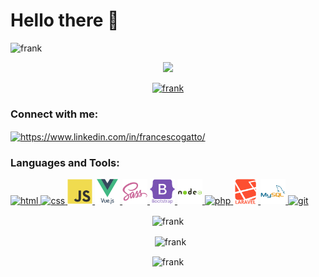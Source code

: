 <h1>Hello there 👋</h1>

<p align="left"> 
  <img src="https://komarev.com/ghpvc/?username=nothung429&label=Profile%20views&color=0e75b6&style=flat" alt="frank" /> 
</p>

<p align="center">
    <img src="https://readme-typing-svg.herokuapp.com?color=34eb49&width=380&height=85&lines=Hello+there+...;I'm+a+web+developer+from+Italy;I+hope+you+will+find...;...my+profile+interesting!&center=true"></a>
</p>

<p align="center"> 
  <a href="https://github.com/ryo-ma/github-profile-trophy">
    <img src="https://github-profile-trophy.vercel.app/?username=nothung429" alt="frank" />
  </a>
</p>

<h3 align="left">Connect with me:</h3>

<p align="left">
  <a href="https://www.linkedin.com/in/francesco-gatto-59a326248/" target="blank">
    <img align="center" src="https://raw.githubusercontent.com/rahuldkjain/github-profile-readme-generator/master/src/images/icons/Social/linked-in-alt.svg" alt="https://www.linkedin.com/in/francescogatto/" height="30" width="40" />
  </a>
</p>

<h3 align="left">Languages and Tools:</h3>

<p align="left"> 
  <a href="https://www.w3schools.com/html/" target="_blank" rel="noreferrer"> 
    <img src="https://cdn.jsdelivr.net/gh/devicons/devicon/icons/html5/html5-original-wordmark.svg" alt="html" width="40" height="40"/>
  </a>  
  <a href="https://www.w3schools.com/css/" target="_blank" rel="noreferrer"> 
    <img src="https://cdn.jsdelivr.net/gh/devicons/devicon/icons/css3/css3-original-wordmark.svg" alt="css" width="40" height="40"/> 
  </a> 
  <a href="https://developer.mozilla.org/en-US/docs/Web/JavaScript" target="_blank" rel="noreferrer">
    <img src="https://raw.githubusercontent.com/devicons/devicon/master/icons/javascript/javascript-original.svg" alt="javascript" width="40" height="40"/>
  </a>
  <a href="https://vuejs.org/" target="_blank" rel="noreferrer"> 
    <img src="https://raw.githubusercontent.com/devicons/devicon/master/icons/vuejs/vuejs-original-wordmark.svg" alt="vuejs" width="40" height="40"/> 
  </a> 
  <a href="https://sass-lang.com" target="_blank" rel="noreferrer">
    <img src="https://raw.githubusercontent.com/devicons/devicon/master/icons/sass/sass-original.svg" alt="sass" width="40" height="40"/> 
  </a>
  <a href="https://getbootstrap.com" target="_blank" rel="noreferrer"> 
    <img src="https://raw.githubusercontent.com/devicons/devicon/master/icons/bootstrap/bootstrap-plain-wordmark.svg" alt="bootstrap" width="40" height="40"/> 
  </a> 
  <a href="https://nodejs.org" target="_blank" rel="noreferrer"> 
    <img src="https://raw.githubusercontent.com/devicons/devicon/master/icons/nodejs/nodejs-original-wordmark.svg" alt="nodejs" width="40" height="40"/> 
  </a> 
  <a href="https://nodejs.org" target="_blank" rel="noreferrer"> 
    <img src="https://cdn.jsdelivr.net/gh/devicons/devicon/icons/php/php-plain.svg" alt="php" width="40" height="40"/>
  </a> 
  <a href="https://laravel.com/" target="_blank" rel="noreferrer"> 
    <img src="https://raw.githubusercontent.com/devicons/devicon/master/icons/laravel/laravel-plain-wordmark.svg" alt="laravel" width="40" height="40"/> 
  </a>
  <a href="https://www.mysql.com/" target="_blank" rel="noreferrer"> 
    <img src="https://raw.githubusercontent.com/devicons/devicon/master/icons/mysql/mysql-original-wordmark.svg" alt="mysql" width="40" height="40"/>
  </a> 
  <a href="https://git-scm.com/" target="_blank" rel="noreferrer"> 
    <img src="https://www.vectorlogo.zone/logos/git-scm/git-scm-icon.svg" alt="git" width="40" height="40"/> 
  </a> 
</p>

<p align="center">
  <img align="center" src="https://github-readme-stats.vercel.app/api/top-langs?username=nothung429&show_icons=true&locale=en&layout=compact" alt="frank"/></p>

<p align="center">&nbsp;
  <img align="center" src="https://github-readme-stats.vercel.app/api?username=nothung429&show_icons=true&locale=en" alt="frank"/>
</p>

<p align="center">
  <img align="center" src="https://github-readme-streak-stats.herokuapp.com/?user=nothung429&" alt="frank"/>
</p>

<!--<div class="Gif" style="width: 683px; height: 311.327px;">
  <img src="https://media.tenor.com/WuOwfnsLcfYAAAAC/star-wars-obi-wan-kenobi.gif" width="683" height="311.32730923694777" alt="Star Wars Obi Wan Kenobi GIF - Star Wars Obi Wan Kenobi Hello There GIFs" style="max-width: 683px;">
</div>-->
